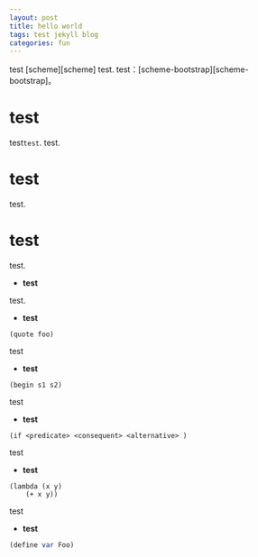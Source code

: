 ```yaml
---
layout: post
title: hello world
tags: test jekyll blog
categories: fun
---
```


test [scheme][scheme] test.
test：[scheme-bootstrap][scheme-bootstrap]。

# test

test`test`.
test.

# test

test.

# test

test.

- **test**

test.

- **test**

```test
(quote foo)
```
test

- **test**

```test
(begin s1 s2)
```

test

- **test**

```test
(if <predicate> <consequent> <alternative> )
```

test

- **test**

```test
(lambda (x y)
    (+ x y))
```

test

- **test**

```scheme
(define var Foo)
```

<!-- 
[scheme]:http://baike.baidu.com/link?url=wgd84RHmek_qWtVHP9uhUL97pPelbW1iiUjF39rRuIrSHeG5ekDywMoiyWXDFgkaz3sdkYS2TRXs29CzMa7paa
[scheme-bootstrap]:https://github.com/dubuyuye/scheme-bootstrap -->